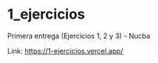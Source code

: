 # 1_ejercicios
Primera entrega (Ejercicios 1, 2 y 3) - Nucba

Link: https://1-ejercicios.vercel.app/
